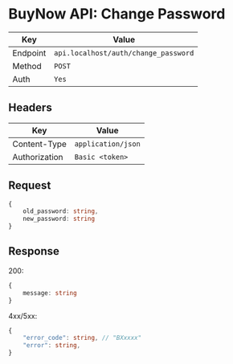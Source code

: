 # BuyNow API: Change Password

| Key      | Value                                |
| -------- | ------------------------------------ |
| Endpoint | `api.localhost/auth/change_password` |
| Method   | `POST`                               |
| Auth     | `Yes`                                |

## Headers

| Key           | Value              |
| ------------- | ------------------ |
| Content-Type  | `application/json` |
| Authorization | `Basic <token>`    |

## Request

```ts
{
    old_password: string,
    new_password: string
}
```

## Response

200:

```ts
{
    message: string
}
```

4xx/5xx:

```ts
{   
    "error_code": string, // "BXxxxx"
    "error": string,
}
```
